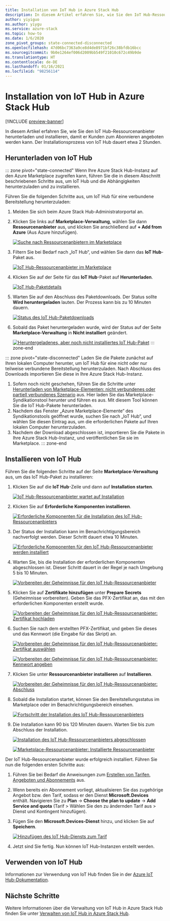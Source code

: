 ```yaml
---
title: Installation von IoT Hub in Azure Stack Hub
description: In diesem Artikel erfahren Sie, wie Sie den IoT Hub-Ressourcenanbieter in Azure Stack Hub installieren.
author: yiyiguo
ms.author: yiygu
ms.service: azure-stack
ms.topic: how-to
ms.date: 1/6/2020
zone_pivot_groups: state-connected-disconnected
ms.openlocfilehash: 47d06bc7363a9ce8d4de8971bf26c38bfdb16bcc
ms.sourcegitcommit: 9b0e1264ef006d2009bb549f21010c672c49b9de
ms.translationtype: HT
ms.contentlocale: de-DE
ms.lasthandoff: 01/16/2021
ms.locfileid: "98256114"
---
```

# <a name="how-to-install-iot-hub-on-azure-stack-hub"></a>Installation von IoT Hub in Azure Stack Hub

[!INCLUDE [preview-banner](../includes/iot-hub-preview.md)]

In diesem Artikel erfahren Sie, wie Sie den IoT Hub-Ressourcenanbieter herunterladen und installieren, damit er Kunden zum Abonnieren angeboten werden kann. Der Installationsprozess von IoT Hub dauert etwa 2 Stunden.

## <a name="download-iot-hub"></a>Herunterladen von IoT Hub

<!-- ### Connected Scenario -->
::: zone pivot="state-connected"
Wenn Ihre Azure Stack Hub-Instanz auf den Azure Marketplace zugreifen kann, führen Sie die in diesem Abschnitt beschriebenen Schritte aus, um IoT Hub und die Abhängigkeiten herunterzuladen und zu installieren. 

Führen Sie die folgenden Schritte aus, um IoT Hub für eine verbundene Bereitstellung herunterzuladen:

1. Melden Sie sich beim Azure Stack Hub-Administratorportal an. 
2. Klicken Sie links auf **Marketplace-Verwaltung**, wählen Sie dann **Ressourcenanbieter** aus, und klicken Sie anschließend auf **+ Add from Azure** (Aus Azure hinzufügen).

    [![Suche nach Ressourcenanbietern im Marketplace](media/iot-hub-rp-install/marketplace-rp-add-from-azure.png)](media/iot-hub-rp-install/marketplace-rp-add-from-azure.png#lightbox)

3. Filtern Sie bei Bedarf nach „IoT Hub“, und wählen Sie dann das **IoT Hub**-Paket aus.

    [![IoT Hub-Ressourcenanbieter im Marketplace](../operator/media/iot-hub-rp-install/download1.png)](../operator/media/iot-hub-rp-install/download1.png#lightbox)

4. Klicken Sie auf der Seite für das **IoT Hub**-Paket auf **Herunterladen**.

    [![IoT Hub-Paketdetails](../operator/media/iot-hub-rp-install/download2.png)](../operator/media/iot-hub-rp-install/download2.png#lightbox)

5. Warten Sie auf den Abschluss des Paketdownloads. Der Status sollte **Wird heruntergeladen** lauten. Der Prozess kann bis zu 10 Minuten dauern.

    [![Status des IoT Hub-Paketdownloads](../operator/media/iot-hub-rp-install/download3.png)](../operator/media/iot-hub-rp-install/download3.png#lightbox)

6. Sobald das Paket heruntergeladen wurde, wird der Status auf der Seite **Marketplace-Verwaltung** in **Nicht installiert** geändert.

    [![Heruntergeladenes, aber noch nicht installiertes IoT Hub-Paket](../operator/media/iot-hub-rp-install/download4.png)](../operator/media/iot-hub-rp-install/download4.png#lightbox)
::: zone-end

<!-- ### Disconnected or partially connected scenario -->
::: zone pivot="state-disconnected"
Laden Sie die Pakete zunächst auf Ihren lokalen Computer herunter, um IoT Hub für eine nicht oder nur teilweise verbundene Bereitstellung herunterzuladen. Nach Abschluss des Downloads importieren Sie diese in Ihre Azure Stack Hub-Instanz.

1. Sofern noch nicht geschehen, führen Sie die Schritte unter [Herunterladen von Marketplace-Elementen: nicht verbundenes oder partiell verbundenes Szenario](azure-stack-download-azure-marketplace-item.md?pivots=state-disconnected) aus. Hier laden Sie das Marketplace-Syndikationstool herunter und führen es aus. Mit diesem Tool können Sie die IoT Hub-Pakete herunterladen.
2. Nachdem das Fenster „Azure Marketplace-Elemente“ des Syndikationstools geöffnet wurde, suchen Sie nach „IoT Hub“, und wählen Sie diesen Eintrag aus, um die erforderlichen Pakete auf Ihren lokalen Computer herunterzuladen.
3. Nachdem der Download abgeschlossen ist, importieren Sie die Pakete in Ihre Azure Stack Hub-Instanz, und veröffentlichen Sie sie im Marketplace.
::: zone-end

## <a name="install-iot-hub"></a>Installieren von IoT Hub

Führen Sie die folgenden Schritte auf der Seite **Marketplace-Verwaltung** aus, um das IoT Hub-Paket zu installieren:

1. Klicken Sie auf die **IoT Hub**-Zeile und dann auf **Installation starten**.

    [![IoT Hub-Ressourcenanbieter wartet auf Installation](../operator/media/iot-hub-rp-install/install1.png)](../operator/media/iot-hub-rp-install/install1.png#lightbox)

2. Klicken Sie auf **Erforderliche Komponenten installieren**.

    [![Erforderliche Komponenten für die Installation des IoT Hub-Ressourcenanbieters](../operator/media/iot-hub-rp-install/install2.png)](../operator/media/iot-hub-rp-install/install2.png#lightbox)

3. Der Status der Installation kann im Benachrichtigungsbereich nachverfolgt werden. Dieser Schritt dauert etwa 10 Minuten.

    [![Erforderliche Komponenten für den IoT Hub-Ressourcenanbieter werden installiert](../operator/media/iot-hub-rp-install/install3.png)](../operator/media/iot-hub-rp-install/install3.png#lightbox)

4. Warten Sie, bis die Installation der erforderlichen Komponenten abgeschlossen ist. Dieser Schritt dauert in der Regel je nach Umgebung 5 bis 10 Minuten.

    [![Vorbereiten der Geheimnisse für den IoT Hub-Ressourcenanbieter](../operator/media/iot-hub-rp-install/install4.png)](../operator/media/iot-hub-rp-install/install4.png#lightbox)

5. Klicken Sie auf **Zertifikate hinzufügen** unter **Prepare Secrets** (Geheimnisse vorbereiten). Geben Sie das PFX-Zertifikat an, das mit den erforderlichen Komponenten erstellt wurde.

    [![Vorbereiten der Geheimnisse für den IoT Hub-Ressourcenanbieter: Zertifikat hochladen](../operator/media/iot-hub-rp-install/install5.png)](../operator/media/iot-hub-rp-install/install5.png#lightbox)

6. Suchen Sie nach dem erstellten PFX-Zertifikat, und geben Sie dieses und das Kennwort (die Eingabe für das Skript) an.

    [![Vorbereiten der Geheimnisse für den IoT Hub-Ressourcenanbieter: Zertifikat auswählen](../operator/media/iot-hub-rp-install/install6.png)](../operator/media/iot-hub-rp-install/install6.png#lightbox)

    [![Vorbereiten der Geheimnisse für den IoT Hub-Ressourcenanbieter: Kennwort angeben](../operator/media/iot-hub-rp-install/install61.png)](../operator/media/iot-hub-rp-install/install61.png#lightbox)

7. Klicken Sie unter **Ressourcenanbieter installieren** auf **Installieren**.

    [![Vorbereiten der Geheimnisse für den IoT Hub-Ressourcenanbieter: Abschluss](../operator/media/iot-hub-rp-install/install7.png)](../operator/media/iot-hub-rp-install/install7.png#lightbox)

8. Sobald die Installation startet, können Sie den Bereitstellungsstatus im Marketplace oder im Benachrichtigungsbereich einsehen.

    [![Fortschritt der Installation des IoT Hub-Ressourcenanbieters](../operator/media/iot-hub-rp-install/install8.png)](../operator/media/iot-hub-rp-install/install8.png#lightbox)

9. Die Installation kann 90 bis 120 Minuten dauern. Warten Sie bis zum Abschluss der Installation.

    [![Installation des IoT Hub-Ressourcenanbieters abgeschlossen](../operator/media/iot-hub-rp-install/install91.png)](../operator/media/iot-hub-rp-install/install91.png#lightbox)

    [![Marketplace-Ressourcenanbieter: Installierte Ressourcenanbieter](../operator/media/iot-hub-rp-install/install92.png)](../operator/media/iot-hub-rp-install/install92.png#lightbox)

Der IoT Hub-Ressourcenanbieter wurde erfolgreich installiert. Führen Sie nun die folgenden ersten Schritte aus:

1. Führen Sie bei Bedarf die Anweisungen zum [Erstellen von Tarifen, Angeboten und Abonnements](./service-plan-offer-subscription-overview.md) aus.

2. Wenn bereits ein Abonnement vorliegt, aktualisieren Sie das zugehörige Angebot bzw. den Tarif, sodass er den Dienst **Microsoft.Devices** enthält. Navigieren Sie zu **Plan** -> **Choose the plan to update** -> **Add Service and quota** (Tarif > Wählen Sie den zu ändernden Tarif aus > Dienst und Kontingent hinzufügen).

3. Fügen Sie den **Microsoft.Devices-Dienst** hinzu, und klicken Sie auf **Speichern**.

    [![Hinzufügen des IoT Hub-Diensts zum Tarif](../operator/media/iot-hub-rp-install/pd2.png)](../operator/media/iot-hub-rp-install/pd2.png#lightbox)

4. Jetzt sind Sie fertig. Nun können IoT Hub-Instanzen erstellt werden.

## <a name="using-iot-hub"></a>Verwenden von IoT Hub

Informationen zur Verwendung von IoT Hub finden Sie in der [Azure IoT Hub-Dokumentation](/azure/iot-hub).

## <a name="next-steps"></a>Nächste Schritte

Weitere Informationen über die Verwaltung von IoT Hub in Azure Stack Hub finden Sie unter [Verwalten von IoT Hub in Azure Stack Hub](iot-hub-rp-manage.md).